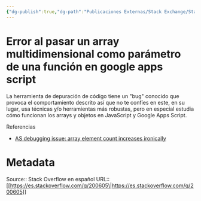 ```yaml
---
{"dg-publish":true,"dg-path":"Publicaciones Externas/Stack Exchange/Stack Overflow en español/es.stackoverflow.com-200605.md","permalink":"/publicaciones-externas/stack-exchange/stack-overflow-en-espanol/es-stackoverflow-com-200605/","title":"Error al pasar un array multidimensional como parámetro de una función en google apps script","hide":true,"noteIcon":"\"0\"","created":"2024-04-03T12:49:10.354-06:00","updated":"2024-04-05T16:43:54.403-06:00"}
---
```


# Error al pasar un array multidimensional como parámetro de una función en google apps script

La herramienta de depuración de código tiene un "bug" conocido que provoca el comportamiento descrito así que no te confíes en este, en su lugar, usa técnicas y/o herramientas más robustas, pero en especial estudia cómo funcionan los arrays y objetos en JavaScript y Google Apps Script.

Referencias  

- [AS debugging issue: array element count increases ironically](https://issuetracker.google.com/issues/36765017)

# Metadata
Source:: Stack Overflow en español
URL:: [[https://es.stackoverflow.com/q/200605\|https://es.stackoverflow.com/q/200605]]

